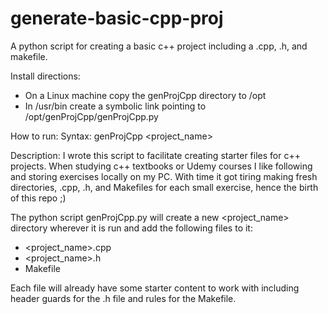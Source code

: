 # generate-basic-cpp-proj
A python script for creating a basic c++ project including a .cpp, .h, and makefile.

Install directions:
* On a Linux machine copy the genProjCpp directory to /opt
* In /usr/bin create a symbolic link pointing to /opt/genProjCpp/genProjCpp.py

How to run:
Syntax: genProjCpp <project_name>

Description:
I wrote this script to facilitate creating starter files for c++ projects. When
studying c++ textbooks or Udemy courses I like following and storing exercises
locally on my PC. With time it got tiring making fresh directories, .cpp, .h,
and Makefiles for each small exercise, hence the birth of this repo ;)

The python script genProjCpp.py will create a new <project_name> directory wherever
it is run and add the following files to it:
* <project_name>.cpp
* <project_name>.h
* Makefile

Each file will already have some starter content to work with including header
guards for the .h file and rules for the Makefile.
